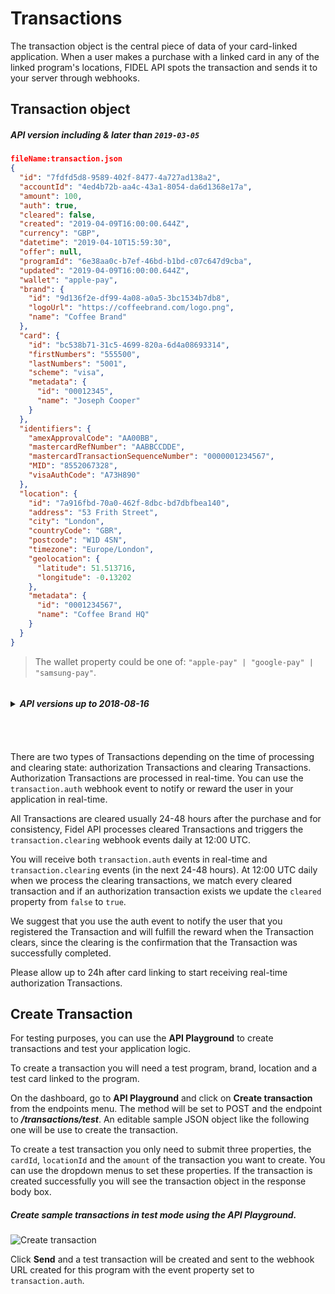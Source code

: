 # Transactions
The transaction object is the central piece of data of your card-linked application. When a user makes a purchase with a linked card in any of the linked program's locations, FIDEL API spots the transaction and sends it to your server through webhooks.

## Transaction object

##### API version including & later than `2019-03-05`

```json
fileName:transaction.json
{
  "id": "7fdfd5d8-9589-402f-8477-4a727ad138a2",
  "accountId": "4ed4b72b-aa4c-43a1-8054-da6d1368e17a",
  "amount": 100,
  "auth": true,
  "cleared": false,
  "created": "2019-04-09T16:00:00.644Z",
  "currency": "GBP",
  "datetime": "2019-04-10T15:59:30",
  "offer": null,
  "programId": "6e38aa0c-b7ef-46bd-b1bd-c07c647d9cba",
  "updated": "2019-04-09T16:00:00.644Z",
  "wallet": "apple-pay",
  "brand": {
    "id": "9d136f2e-df99-4a08-a0a5-3bc1534b7db8",
    "logoUrl": "https://coffeebrand.com/logo.png",
    "name": "Coffee Brand"
  },
  "card": {
    "id": "bc538b71-31c5-4699-820a-6d4a08693314",
    "firstNumbers": "555500",
    "lastNumbers": "5001",
    "scheme": "visa",
    "metadata": {
      "id": "00012345",
      "name": "Joseph Cooper"
    }
  },
  "identifiers": {
    "amexApprovalCode": "AA00BB",
    "mastercardRefNumber": "AABBCCDDE",
    "mastercardTransactionSequenceNumber": "0000001234567",
    "MID": "8552067328",
    "visaAuthCode": "A73H890"
  },
  "location": {
    "id": "7a916fbd-70a0-462f-8dbc-bd7dbfbea140",
    "address": "53 Frith Street",
    "city": "London",
    "countryCode": "GBR",
    "postcode": "W1D 4SN",
    "timezone": "Europe/London",
    "geolocation": {
      "latitude": 51.513716,
      "longitude": -0.13202
    },
    "metadata": {
      "id": "0001234567",
      "name": "Coffee Brand HQ"
    }
  }
}
```
> The wallet property could be one of: `"apple-pay" | "google-pay" | "samsung-pay"`.

<details>
  <summary style="margin-bottom: 30px;"><h5 style="display: inline-block;">API versions up to 2018-08-16</h5></summary>
<div class="code-box"><div class="code-block-header"><svg width="16px" height="20px" viewBox="0 0 16 20" version="1.1"><title>Fill 64</title><desc>Created with Sketch.</desc><defs></defs><g id="Page-1" stroke="none" stroke-width="1" fill="none" fill-rule="evenodd"><g id="API-Docs-Copy-3" transform="translate(-490.000000, -6818.000000)" fill="#003650"><g id="Group-2-Copy-2" transform="translate(450.000000, 6790.000000)"><g id="Fill-64" transform="translate(40.000000, 28.000000)"><path d="M14.001,18.0005 L2,18.0005 L2,2.0005 L10,2.0005 L10,6.0005 L14,6.0005 L14.001,18.0005 Z M11.414,0.0005 L2,0.0005 C0.897,0.0005 0,0.8985 0,2.0005 L0,18.0005 C0,19.1025 0.897,20.0005 2,20.0005 L14,20.0005 C15.103,20.0005 16,19.1025 16,18.0005 L16,4.5865 L11.414,0.0005 Z"></path></g></g></g></g></svg>transaction.json</div><pre><code class="language-json hljs">{
  <span class="hljs-attr">"id"</span>: <span class="hljs-string">"7fdfd5d8-9589-402f-8477-4a727ad239a2"</span>,
  <span class="hljs-attr">"accountId"</span>: <span class="hljs-string">"4ed4b62b-aa4c-43a1-8064-da6d1368e17a"</span>,
  <span class="hljs-attr">"programId"</span>: <span class="hljs-string">"6e38aa0c-b7ef-46bd-b1bd-c07c648d9cba"</span>,
  <span class="hljs-attr">"brandId"</span>: <span class="hljs-string">"9d136f2e-df99-4a08-a0a5-3bc1534b7db9"</span>,
  <span class="hljs-attr">"locationId"</span>: <span class="hljs-string">"7a916fbd-70a0-462f-8dbc-bd7dbfbea160"</span>,
  <span class="hljs-attr">"cardId"</span>: <span class="hljs-string">"bc538b71-31c5-4699-840a-6d4a08693314"</span>,
  <span class="hljs-attr">"amount"</span>: <span class="hljs-number">100</span>,
  <span class="hljs-attr">"currency"</span>: <span class="hljs-string">"GBP"</span>,
  <span class="hljs-attr">"countryCode"</span>: <span class="hljs-string">"GBR"</span>,
  <span class="hljs-attr">"scheme"</span>: <span class="hljs-string">"visa"</span>,
  <span class="hljs-attr">"firstNumbers"</span>: <span class="hljs-string">"555500"</span>,
  <span class="hljs-attr">"lastNumbers"</span>: <span class="hljs-string">"5001"</span>,
  <span class="hljs-attr">"address"</span>: <span class="hljs-string">"2 Soho Square"</span>,
  <span class="hljs-attr">"postcode"</span>: <span class="hljs-string">"W1D3PX"</span>,
  <span class="hljs-attr">"city"</span>: <span class="hljs-string">"London"</span>,
  <span class="hljs-attr">"merchantId"</span>: <span class="hljs-string">"12345"</span>,
  <span class="hljs-attr">"live"</span>: <span class="hljs-literal">false</span>,
  <span class="hljs-attr">"auth"</span>: <span class="hljs-literal">true</span>,
  <span class="hljs-attr">"cleared"</span>: <span class="hljs-literal">true</span>,
  <span class="hljs-attr">"time"</span>: <span class="hljs-string">"2017-03-02T19:12:01.743Z"</span>,
  <span class="hljs-attr">"date"</span>: <span class="hljs-string">"2017-03-02T19:12:01.743Z"</span>,
  <span class="hljs-attr">"created"</span>: <span class="hljs-string">"2017-03-02T19:12:01.744Z"</span>,
  <span class="hljs-attr">"updated"</span>: <span class="hljs-string">"2017-03-02T19:12:01.744Z"</span>,
  <span class="hljs-attr">"offer"</span>: <span class="hljs-literal">null</span>,
  <span class="hljs-attr">"medatada"</span>: {
    <span class="hljs-attr">"id"</span>: <span class="hljs-string">"your-unique-id"</span>,
    <span class="hljs-attr">"property"</span>: <span class="hljs-string">"value"</span>
  }
}</code><span class="line-numbers-rows" aria-hidden="true"><span></span><span></span><span></span><span></span><span></span><span></span><span></span><span></span><span></span><span></span><span></span><span></span><span></span><span></span><span></span><span></span><span></span><span></span><span></span><span></span><span></span><span></span><span></span><span></span><span></span><span></span><span></span><span></span><span></span><span></span></span></pre></div>
</details>

There are two types of Transactions depending on the time of processing and clearing state: authorization Transactions and clearing Transactions. Authorization Transactions are processed in real-time. You can use the `transaction.auth` webhook event to notify or reward the user in your application in real-time.

All Transactions are cleared usually 24-48 hours after the purchase and for consistency, Fidel API processes cleared Transactions and triggers the `transaction.clearing` webhook events daily at 12:00 UTC.

You will receive both `transaction.auth` events in real-time and `transaction.clearing` events (in the next 24-48 hours). At 12:00 UTC daily when we process the clearing transactions, we match every cleared transaction and if an authorization transaction exists we update the `cleared` property from `false` to `true`.  

We suggest that you use the auth event to notify the user that you registered the Transaction and will fulfill the reward when the Transaction clears, since the clearing is the confirmation that the Transaction was successfully completed.

Please allow up to 24h after card linking to start receiving real-time authorization Transactions.


## Create Transaction

For testing purposes, you can use the **API Playground** to create transactions and test your application logic.

To create a transaction you will need a test program, brand, location and a test card linked to the program.  

On the dashboard, go to **API Playground** and click on **Create transaction** from the endpoints menu. The method will be set to POST and the endpoint to **_/transactions/test_**. An editable sample JSON object like the following one will be use to create the transaction.

To create a test transaction you only need to submit three properties, the `cardId`, `locationId` and the `amount` of the transaction you want to create. You can use the dropdown menus to set these properties. If the transaction is created successfully you will see the transaction object in the response body box.

##### Create sample transactions in test mode using the API Playground.

![Create transaction](https://docs.fidel.uk/assets/images/create-transaction.png "Create transaction")

Click **Send** and a test transaction will be created and sent to the webhook URL created for this program with the event property set to `transaction.auth`.
